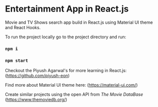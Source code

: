 # Entertainment App in React.js

Movie and TV Shows search app build in React.js using Material UI theme and React Hooks.


To run the project locally go to the project directory and run:

### `npm i`
### `npm start`


Checkout the Piyush Agarwal's for more learning in React.js: (https://github.com/piyush-eon)

Find more about Material UI theme here: (https://material-ui.com/)

Create similar projects using the open API from *The Movie DataBase* (https://www.themoviedb.org/)



